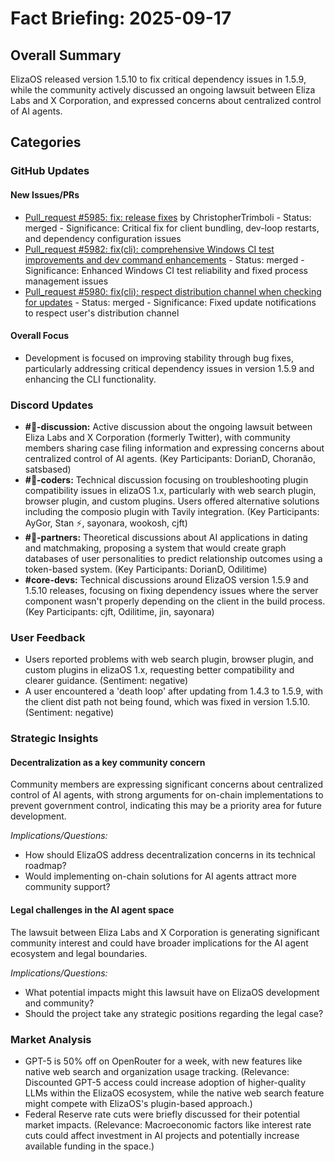# Fact Briefing: 2025-09-17

## Overall Summary
ElizaOS released version 1.5.10 to fix critical dependency issues in 1.5.9, while the community actively discussed an ongoing lawsuit between Eliza Labs and X Corporation, and expressed concerns about centralized control of AI agents.

## Categories

### GitHub Updates

#### New Issues/PRs
- [Pull_request #5985: fix: release fixes](https://github.com/elizaOS/eliza/pull/5985) by ChristopherTrimboli - Status: merged - Significance: Critical fix for client bundling, dev-loop restarts, and dependency configuration issues
- [Pull_request #5982: fix(cli): comprehensive Windows CI test improvements and dev command enhancements](https://github.com/elizaOS/eliza/pull/5982) - Status: merged - Significance: Enhanced Windows CI test reliability and fixed process management issues
- [Pull_request #5980: fix(cli): respect distribution channel when checking for updates](https://github.com/elizaOS/eliza/pull/5980) - Status: merged - Significance: Fixed update notifications to respect user's distribution channel

#### Overall Focus
- Development is focused on improving stability through bug fixes, particularly addressing critical dependency issues in version 1.5.9 and enhancing the CLI functionality.

### Discord Updates
- **#💬-discussion:** Active discussion about the ongoing lawsuit between Eliza Labs and X Corporation (formerly Twitter), with community members sharing case filing information and expressing concerns about centralized control of AI agents. (Key Participants: DorianD, Choranão, satsbased)
- **#💬-coders:** Technical discussion focusing on troubleshooting plugin compatibility issues in elizaOS 1.x, particularly with web search plugin, browser plugin, and custom plugins. Users offered alternative solutions including the composio plugin with Tavily integration. (Key Participants: AyGor, Stan ⚡, sayonara, wookosh, cjft)
- **#🥇-partners:** Theoretical discussions about AI applications in dating and matchmaking, proposing a system that would create graph databases of user personalities to predict relationship outcomes using a token-based system. (Key Participants: DorianD, Odilitime)
- **#core-devs:** Technical discussions around ElizaOS version 1.5.9 and 1.5.10 releases, focusing on fixing dependency issues where the server component wasn't properly depending on the client in the build process. (Key Participants: cjft, Odilitime, jin, sayonara)

### User Feedback
- Users reported problems with web search plugin, browser plugin, and custom plugins in elizaOS 1.x, requesting better compatibility and clearer guidance. (Sentiment: negative)
- A user encountered a 'death loop' after updating from 1.4.3 to 1.5.9, with the client dist path not being found, which was fixed in version 1.5.10. (Sentiment: negative)

### Strategic Insights

#### Decentralization as a key community concern
Community members are expressing significant concerns about centralized control of AI agents, with strong arguments for on-chain implementations to prevent government control, indicating this may be a priority area for future development.

*Implications/Questions:*
  - How should ElizaOS address decentralization concerns in its technical roadmap?
  - Would implementing on-chain solutions for AI agents attract more community support?

#### Legal challenges in the AI agent space
The lawsuit between Eliza Labs and X Corporation is generating significant community interest and could have broader implications for the AI agent ecosystem and legal boundaries.

*Implications/Questions:*
  - What potential impacts might this lawsuit have on ElizaOS development and community?
  - Should the project take any strategic positions regarding the legal case?

### Market Analysis
- GPT-5 is 50% off on OpenRouter for a week, with new features like native web search and organization usage tracking. (Relevance: Discounted GPT-5 access could increase adoption of higher-quality LLMs within the ElizaOS ecosystem, while the native web search feature might compete with ElizaOS's plugin-based approach.)
- Federal Reserve rate cuts were briefly discussed for their potential market impacts. (Relevance: Macroeconomic factors like interest rate cuts could affect investment in AI projects and potentially increase available funding in the space.)